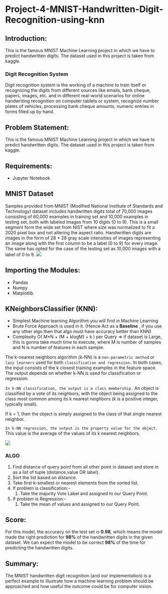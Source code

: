 # Project-4-MNIST-Handwritten-Digit-Recognition-using-knn
## Introduction:
This is the famous MNIST Machine Learning project in which we have to predict handwritten digits. The dataset used in this project is taken from kaggle.

### Digit Recognition System
Digit recognition system is the working of a machine to train itself or recognizing the digits from different sources like emails, bank cheque, papers, images, etc. and in different real-world scenarios for online handwriting recognition on computer tablets or system, recognize number plates of vehicles, processing bank cheque amounts, numeric entries in forms filled up by hand.

## Problem Statement:
This is the famous MNIST Machine Learning project in which we have to predict handwritten digits. The dataset used in this project is taken from kaggle.

## Requirements:
- Jupyter Notebook

## MNIST Dataset
Samples provided from MNIST (Modified National Institute of Standards and Technology) dataset includes handwritten digits total of 70,000 images consisting of 60,000 examples in training set and 10,000 examples in testing set, both with labeled images from 10 digits (0 to 9). This is a small segment form the wide set from NIST where size was normalized to fit a 2020 pixel box and not altering the aspect ratio. Handwritten digits are images in the form of 28 * 28 gray scale intensities of images representing an image along with the first column to be a label (0 to 9) for every image. The same has opted for the case of the testing set as 10,000 images with a label of 0 to 9.
![](https://corochann.com/wp-content/uploads/2017/02/mnist_plot-800x600.png)

## Importing the Modules:
- Pandas
- Numpy
- Matplotlib

## KNeighborsClassifier (KNN):
- Simplest Machine learning Algorithm you will find in Machine Learning
- Brute Force Approach is used in it. (Hence Act as a **Baseline** , if you use any other algo then that algo must have accuracy better than KNN)
- Complexity O( M*N + (M + klogM) + k ) per Query => if dataset is Large, this is gonna take much time to execute, where M is number of samples and N is number of features in each sample.


The k-nearest neighbors algorithm (k-NN) is a `non-parametric method` or `lazy learners` used for both `classification and regression.` In both cases, the input consists of the k closest training examples in the feature space.
The output depends on whether k-NN is used for classification or regression:

`In k-NN classification, the output is a class membership.`
An object is classified by a vote of its neighbors, with the object being assigned to the class most common among its k nearest neighbors (k is a positive integer, typically small). 

If k = 1, then the object is simply assigned to the class of that single nearest neighbor.

`In k-NN regression, the output is the property value for the object.`
This value is the average of the values of its k nearest neighbors.

![](https://images.squarespace-cdn.com/content/v1/55ff6aece4b0ad2d251b3fee/1465017787823-KXFG6O0MU5NWYF8EI6UU/ke17ZwdGBToddI8pDm48kICIavOU0GBCWw19s1p5lSVZw-zPPgdn4jUwVcJE1ZvWULTKcsloFGhpbD8VGAmRSUJFbgE-7XRK3dMEBRBhUpycqPLetyMM_eWnzi1H9kYzvMtuY8jA9E1WuBOqLarM1WXLSloz6LILkqH1WHTAqb8/image-asset.png)

### ALGO
<ol>
    <li>Find distance of query point from all other point in dataset and store in as a list of tuple (distance,value OR label).</li>
    <li>Sort the list based on distance.</li>
    <li>Take first k-smallest or nearest elements from the sorted list.</li>
    <li>If problem is classification:-
        <ol>
            <li>Take the majority Vote Label and assigned to our Query Point.</li>
        </ol>
    </li>
    <li>If problem is Regression:-
        <ol>
            <li>Take the mean of values and assigned to our Query Point.</li>
        </ol>
    </li>
</ol>

## Score:
For this model, the accuracy on the test set is **0.98**, which means the model made the right prediction for **98%** of the handwritten digits in the given dataset. We can expect the model to be correct **98%** of the time for predicting the handwritten digits.

## Summary:
The MNIST handwritten digit recognition (and our implementation) is a perfect example to illustrate how a machine learning problem should be approached and how useful the outcome could be for computer vision.
